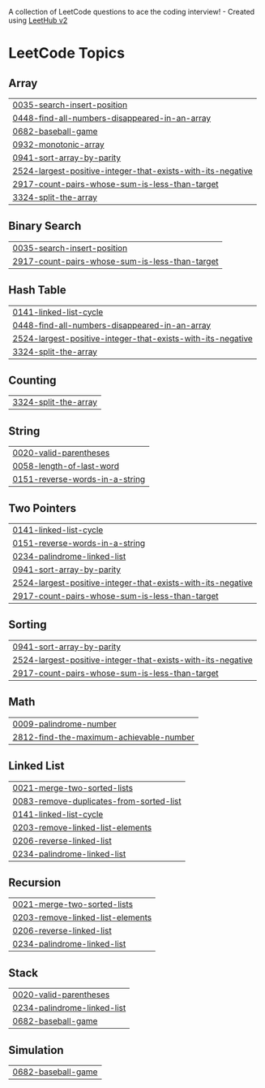 A collection of LeetCode questions to ace the coding interview! - Created using [LeetHub v2](https://github.com/arunbhardwaj/LeetHub-2.0)
<!---LeetCode Topics Start-->
# LeetCode Topics
## Array
|  |
| ------- |
| [0035-search-insert-position](https://github.com/mohammedrimshan/leetcode/tree/master/0035-search-insert-position) |
| [0448-find-all-numbers-disappeared-in-an-array](https://github.com/mohammedrimshan/leetcode/tree/master/0448-find-all-numbers-disappeared-in-an-array) |
| [0682-baseball-game](https://github.com/mohammedrimshan/leetcode/tree/master/0682-baseball-game) |
| [0932-monotonic-array](https://github.com/mohammedrimshan/leetcode/tree/master/0932-monotonic-array) |
| [0941-sort-array-by-parity](https://github.com/mohammedrimshan/leetcode/tree/master/0941-sort-array-by-parity) |
| [2524-largest-positive-integer-that-exists-with-its-negative](https://github.com/mohammedrimshan/leetcode/tree/master/2524-largest-positive-integer-that-exists-with-its-negative) |
| [2917-count-pairs-whose-sum-is-less-than-target](https://github.com/mohammedrimshan/leetcode/tree/master/2917-count-pairs-whose-sum-is-less-than-target) |
| [3324-split-the-array](https://github.com/mohammedrimshan/leetcode/tree/master/3324-split-the-array) |
## Binary Search
|  |
| ------- |
| [0035-search-insert-position](https://github.com/mohammedrimshan/leetcode/tree/master/0035-search-insert-position) |
| [2917-count-pairs-whose-sum-is-less-than-target](https://github.com/mohammedrimshan/leetcode/tree/master/2917-count-pairs-whose-sum-is-less-than-target) |
## Hash Table
|  |
| ------- |
| [0141-linked-list-cycle](https://github.com/mohammedrimshan/leetcode/tree/master/0141-linked-list-cycle) |
| [0448-find-all-numbers-disappeared-in-an-array](https://github.com/mohammedrimshan/leetcode/tree/master/0448-find-all-numbers-disappeared-in-an-array) |
| [2524-largest-positive-integer-that-exists-with-its-negative](https://github.com/mohammedrimshan/leetcode/tree/master/2524-largest-positive-integer-that-exists-with-its-negative) |
| [3324-split-the-array](https://github.com/mohammedrimshan/leetcode/tree/master/3324-split-the-array) |
## Counting
|  |
| ------- |
| [3324-split-the-array](https://github.com/mohammedrimshan/leetcode/tree/master/3324-split-the-array) |
## String
|  |
| ------- |
| [0020-valid-parentheses](https://github.com/mohammedrimshan/leetcode/tree/master/0020-valid-parentheses) |
| [0058-length-of-last-word](https://github.com/mohammedrimshan/leetcode/tree/master/0058-length-of-last-word) |
| [0151-reverse-words-in-a-string](https://github.com/mohammedrimshan/leetcode/tree/master/0151-reverse-words-in-a-string) |
## Two Pointers
|  |
| ------- |
| [0141-linked-list-cycle](https://github.com/mohammedrimshan/leetcode/tree/master/0141-linked-list-cycle) |
| [0151-reverse-words-in-a-string](https://github.com/mohammedrimshan/leetcode/tree/master/0151-reverse-words-in-a-string) |
| [0234-palindrome-linked-list](https://github.com/mohammedrimshan/leetcode/tree/master/0234-palindrome-linked-list) |
| [0941-sort-array-by-parity](https://github.com/mohammedrimshan/leetcode/tree/master/0941-sort-array-by-parity) |
| [2524-largest-positive-integer-that-exists-with-its-negative](https://github.com/mohammedrimshan/leetcode/tree/master/2524-largest-positive-integer-that-exists-with-its-negative) |
| [2917-count-pairs-whose-sum-is-less-than-target](https://github.com/mohammedrimshan/leetcode/tree/master/2917-count-pairs-whose-sum-is-less-than-target) |
## Sorting
|  |
| ------- |
| [0941-sort-array-by-parity](https://github.com/mohammedrimshan/leetcode/tree/master/0941-sort-array-by-parity) |
| [2524-largest-positive-integer-that-exists-with-its-negative](https://github.com/mohammedrimshan/leetcode/tree/master/2524-largest-positive-integer-that-exists-with-its-negative) |
| [2917-count-pairs-whose-sum-is-less-than-target](https://github.com/mohammedrimshan/leetcode/tree/master/2917-count-pairs-whose-sum-is-less-than-target) |
## Math
|  |
| ------- |
| [0009-palindrome-number](https://github.com/mohammedrimshan/leetcode/tree/master/0009-palindrome-number) |
| [2812-find-the-maximum-achievable-number](https://github.com/mohammedrimshan/leetcode/tree/master/2812-find-the-maximum-achievable-number) |
## Linked List
|  |
| ------- |
| [0021-merge-two-sorted-lists](https://github.com/mohammedrimshan/leetcode/tree/master/0021-merge-two-sorted-lists) |
| [0083-remove-duplicates-from-sorted-list](https://github.com/mohammedrimshan/leetcode/tree/master/0083-remove-duplicates-from-sorted-list) |
| [0141-linked-list-cycle](https://github.com/mohammedrimshan/leetcode/tree/master/0141-linked-list-cycle) |
| [0203-remove-linked-list-elements](https://github.com/mohammedrimshan/leetcode/tree/master/0203-remove-linked-list-elements) |
| [0206-reverse-linked-list](https://github.com/mohammedrimshan/leetcode/tree/master/0206-reverse-linked-list) |
| [0234-palindrome-linked-list](https://github.com/mohammedrimshan/leetcode/tree/master/0234-palindrome-linked-list) |
## Recursion
|  |
| ------- |
| [0021-merge-two-sorted-lists](https://github.com/mohammedrimshan/leetcode/tree/master/0021-merge-two-sorted-lists) |
| [0203-remove-linked-list-elements](https://github.com/mohammedrimshan/leetcode/tree/master/0203-remove-linked-list-elements) |
| [0206-reverse-linked-list](https://github.com/mohammedrimshan/leetcode/tree/master/0206-reverse-linked-list) |
| [0234-palindrome-linked-list](https://github.com/mohammedrimshan/leetcode/tree/master/0234-palindrome-linked-list) |
## Stack
|  |
| ------- |
| [0020-valid-parentheses](https://github.com/mohammedrimshan/leetcode/tree/master/0020-valid-parentheses) |
| [0234-palindrome-linked-list](https://github.com/mohammedrimshan/leetcode/tree/master/0234-palindrome-linked-list) |
| [0682-baseball-game](https://github.com/mohammedrimshan/leetcode/tree/master/0682-baseball-game) |
## Simulation
|  |
| ------- |
| [0682-baseball-game](https://github.com/mohammedrimshan/leetcode/tree/master/0682-baseball-game) |
<!---LeetCode Topics End-->